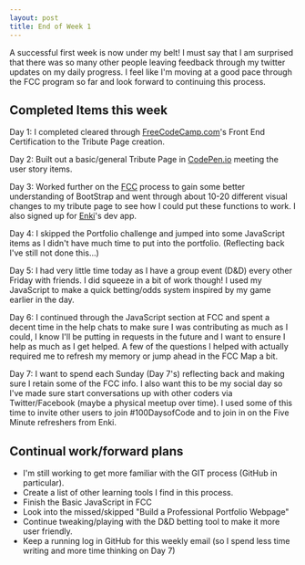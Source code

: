 ```yaml
---
layout: post
title: End of Week 1
---
```


A successful first week is now under my belt!  I must say that I am surprised that there was so many other people leaving feedback through my twitter updates on my daily progress.  I feel like I'm moving at a good pace through the FCC program so far and look forward to continuing this process.

## Completed Items this week

Day 1:  I completed cleared through [FreeCodeCamp.com][1]'s Front End Certification to the Tribute Page creation.

Day 2:  Built out a basic/general Tribute Page in [CodePen.io](CodePen.io "CodePen") meeting the user story items.

Day 3:  Worked further on the [FCC][1] process to gain some better understanding of BootStrap and went through about 10-20 different visual changes to my tribute page to see how I could put these functions to work. I also signed up for [Enki](http://www.enki.com "Enki Devs")'s dev app.

Day 4:  I skipped the Portfolio challenge and jumped into some JavaScript items as I didn't have much time to put into the portfolio.  (Reflecting back I've still not done this...)

Day 5: I had very little time today as I have a group event (D&D) every other Friday with friends.  I did squeeze in a bit of work though!  I used my JavaScript to make a quick betting/odds system inspired by my game earlier in the day.

Day 6: I continued through the JavaScript section at FCC and spent a decent time in the help chats to make sure I was contributing as much as I could, I know I'll be putting in requests in the future and I want to ensure I help as much as I get helped.  A few of the questions I helped with actually required me to refresh my memory or jump ahead in the FCC Map a bit.

Day 7: I want to spend each Sunday (Day 7's) reflecting back and making sure I retain some of the FCC info.  I also want this to be my social day so I've made sure start conversations up with other coders via Twitter/Facebook (maybe a physical meetup over time).  I used some of this time to invite other users to join #100DaysofCode and to join in on the Five Minute refreshers from Enki.

## Continual work/forward plans

* I'm still working to get more familiar with the GIT process (GitHub in particular).
* Create a list of other learning tools I find in this process.
* Finish the Basic JavaScript in FCC
* Look into the missed/skipped "Build a Professional Portfolio Webpage"
* Continue tweaking/playing with the D&D betting tool to make it more user friendly.
* Keep a running log in GitHub for this weekly email (so I spend less time writing and more time thinking on Day 7)

[1]: http://www.freecodecamp.com
